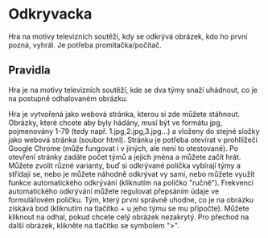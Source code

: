 # Odkryvacka

Hra na motivy televizních soutěží, kdy se odkrývá obrázek, kdo ho první pozná, vyhrál. Je potřeba promítačka/počítač.


## Pravidla

Hra je na motivy televizních soutěží, kde se dva týmy snaží uhádnout, co je na postupně odhalovaném obrázku.

Hra je vytvořená jako webová stránka, kterou si zde můžete stáhnout. Obrázky, které chcete aby byly hádány, musí být ve formátu jpg, pojmenovány 1-79 (tedy např. 1.jpg,2.jpg,3.jpg...) a vloženy do stejné složky jako webová stránka (soubor html). Stránku je potřeba otevírat v prohllížeči Google Chrome (může fungovat i v jiných, ale není to otestované). Po otevření stránky zadáte počet týmů a jejich jména a můžete začít hrát. Můžete zvolit různé varianty, buď si odkrývané políčka vybírají týmy a střídají se, nebo je můžete náhodně odkrývat vy sami, nebo můžete využít funkce automatického odkrývání (kliknutím na políčko "ručně"). Frekvenci automatického odkrývání můžete regulovat přepsáním údaje ve formulářovém políčku. Tým, který první správně uhodne, co je na obrázku získává bod (kliknutím na tlačítko + u jeho týmu se mu připočte). Můžete kliknout na odhal, pokud chcete celý obrázek nezakrytý. Pro přechod na další obrázek, klikněte na tlačítko se symbolem ">".